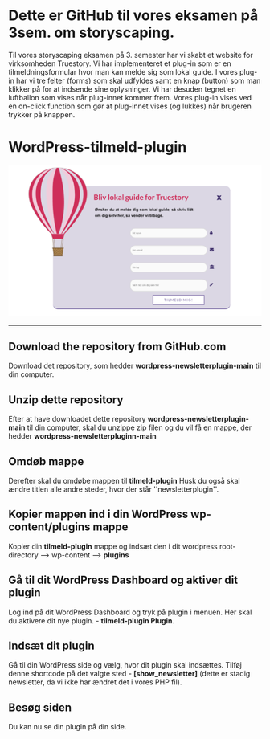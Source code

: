 # Dette er GitHub til vores eksamen på 3sem. om storyscaping. 
Til vores storyscaping eksamen på 3. semester har vi skabt et website for virksomheden Truestory. 
Vi har implementeret et plug-in som er en tilmeldningsformular hvor man kan melde sig som lokal guide. 
I vores plug-in har vi tre felter (forms) som skal udfyldes samt en knap (button) som man klikker på for at indsende sine oplysninger.
Vi har desuden tegnet en luftballon som vises når plug-innet kommer frem. Vores plug-in vises ved en on-click function som gør at plug-innet vises (og lukkes) når brugeren trykker på knappen. 


# WordPress-tilmeld-plugin

![Ballon Plugin](ballonplugin.png)

***

## Download the repository from GitHub.com 
Download det repository, som hedder **wordpress-newsletterplugin-main** til din computer.

## Unzip dette repository
Efter at have downloadet dette repository **wordpress-newsletterplugin-main** til din computer, skal du unzippe zip filen og du vil få en mappe, der hedder **wordpress-newsletterpluginn-main**

## Omdøb mappe
Derefter skal du omdøbe mappen til **tilmeld-plugin**
Husk du også skal ændre titlen alle andre steder, hvor der står ''newsletterplugin''. 

## Kopier mappen ind i din WordPress wp-content/plugins mappe
Kopier din **tilmeld-plugin** mappe og indsæt den i dit wordpress root-directory --> wp-content --> **plugins**

## Gå til dit WordPress Dashboard og aktiver dit plugin
Log ind på dit WordPress Dashboard og tryk på plugin i menuen. Her skal du aktivere dit nye plugin. - **tilmeld-plugin Plugin**.

## Indsæt dit plugin
Gå til din WordPress side og vælg, hvor dit plugin skal indsættes. Tilføj denne shortcode på det valgte sted - **[show_newsletter]** (dette er stadig newsletter, da vi ikke har ændret det i vores PHP fil). 

## Besøg siden
Du kan nu se din plugin på din side. 

